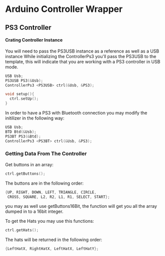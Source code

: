 # Arduino Controller Wrapper


## PS3 Controller

#### Crating Controller Instance

You will need to pass the PS3USB instance as a reference as well as a USB instance
While initializing the ControllerPs3 you'll pass the PS3USB to the template, this
will indicate that you are working with a PS3 controller in USB mode.

```c++
USB Usb;
PS3USB PS3(&Usb);
ControllerPs3 <PS3USB> ctrl(&Usb, &PS3);

void setup(){
  ctrl.setUp();
}
```

In order to have a PS3 with Bluetooth connection you may modify the initilizer in the
following way:

```c++
USB Usb;
BTD Btd(&Usb);
PS3BT PS3(&Btd);
ControllerPs3 <PS3BT> ctrl(&Usb, &PS3);
```

### Getting Data From The Controller

Get buttons in an array:

```c++
ctrl.getButtons();
```

The buttons are in the following order:
```c++
{UP, RIGHT, DOWN, LEFT, TRIANGLE, CIRCLE,
 CROSS, SQUARE, L2, R2, L1, R1, SELECT, START};
```

you may as well use getButtons16Bit, the function will get you all the array
dumped in to a 16bit integer.

To get the Hats you may use this functions:
```c++
ctrl.getHats();
```

The hats will be returned in the following order:
```c++
{LeftHatX, RightHatX, LeftHatX, LeftHatY};
```


